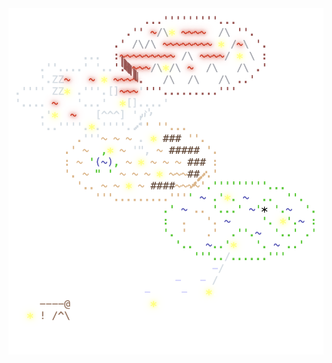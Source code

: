 <img align="left" style="float: left;" src="progress.png" width="530px">

<pre>
<a href='day/14'>Day 14: Parabolic Reflector Dish</a>
<a href='day/15'>Day 15: Lens Library</a>
<a href='day/16'>Day 16: The Floor Will Be Lava</a>
<a href='day/13'>Day 13: Point of Incidence</a>
<a href='day/17'>Day 17: Clumsy Crucible</a>
<a href='day/12'>Day 12: Hot Springs</a>
<a href='day/18'>Day 18: Lavaduct Lagoon</a>
<a href='day/11'>Day 11: Cosmic Expansion</a>
<a href='day/10'>Day 10: Pipe Maze</a>
<a href='day/19'>Day 19: Aplenty</a>
<a href='day/9'>Day 9: Mirage Maintenance</a>
<a href='day/8'>Day 8: Haunted Wasteland</a>
<a href='day/20'>Day 20: Pulse Propagation</a>
<a href='day/7'>Day 7: Camel Cards</a>
<a href='day/6'>Day 6: Wait For It</a>
&nbsp;
<a href='day/5'>Day 5: If You Give A Seed A Fertilizer</a>
<a href='day/4'>Day 4: Scratchcards</a>
<a href='day/3'>Day 3: Gear Ratios</a>
<a href='day/2'>Day 2: Cube Conundrum</a>
<a href='day/1'>Day 1: Trebuchet?!</a>
&nbsp;
&nbsp;
&nbsp;
&nbsp;
</pre>
